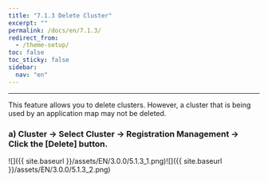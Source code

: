 ```yaml
---
title: "7.1.3 Delete Cluster"
excerpt: ""
permalink: /docs/en/7.1.3/
redirect_from:
  - /theme-setup/
toc: false
toc_sticky: false
sidebar:
  nav: "en"
---
```



---

This feature allows you to delete clusters. However, a cluster that is being used by an application map may not be deleted.

### a\) Cluster → Select Cluster → Registration Management → Click the [Delete] button.
![]({{ site.baseurl }}/assets/EN/3.0.0/5.1.3_1.png)![]({{ site.baseurl }}/assets/EN/3.0.0/5.1.3_2.png)

